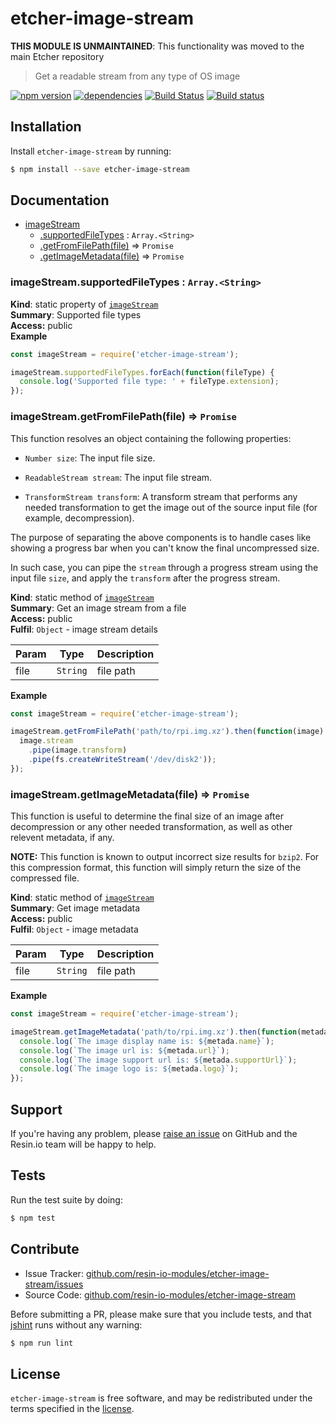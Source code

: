 etcher-image-stream
===================

**THIS MODULE IS UNMAINTAINED**: This functionality was moved to the main Etcher repository

> Get a readable stream from any type of OS image

[![npm version](https://badge.fury.io/js/etcher-image-stream.svg)](http://badge.fury.io/js/etcher-image-stream)
[![dependencies](https://david-dm.org/resin-io-modules/etcher-image-stream.svg)](https://david-dm.org/resin-io-modules/etcher-image-stream.svg)
[![Build Status](https://travis-ci.org/resin-io-modules/etcher-image-stream.svg?branch=master)](https://travis-ci.org/resin-io-modules/etcher-image-stream)
[![Build status](https://ci.appveyor.com/api/projects/status/dv96q5gd4nihuh83/branch/master?svg=true)](https://ci.appveyor.com/project/resin-io/etcher-image-stream/branch/master)

Installation
------------

Install `etcher-image-stream` by running:

```sh
$ npm install --save etcher-image-stream
```

Documentation
-------------


* [imageStream](#module_imageStream)
    * [.supportedFileTypes](#module_imageStream.supportedFileTypes) : <code>Array.&lt;String&gt;</code>
    * [.getFromFilePath(file)](#module_imageStream.getFromFilePath) ⇒ <code>Promise</code>
    * [.getImageMetadata(file)](#module_imageStream.getImageMetadata) ⇒ <code>Promise</code>

<a name="module_imageStream.supportedFileTypes"></a>

### imageStream.supportedFileTypes : <code>Array.&lt;String&gt;</code>
**Kind**: static property of <code>[imageStream](#module_imageStream)</code>  
**Summary**: Supported file types  
**Access:** public  
**Example**  
```js
const imageStream = require('etcher-image-stream');

imageStream.supportedFileTypes.forEach(function(fileType) {
  console.log('Supported file type: ' + fileType.extension);
});
```
<a name="module_imageStream.getFromFilePath"></a>

### imageStream.getFromFilePath(file) ⇒ <code>Promise</code>
This function resolves an object containing the following properties:

- `Number size`: The input file size.

- `ReadableStream stream`: The input file stream.

- `TransformStream transform`: A transform stream that performs any
needed transformation to get the image out of the source input file
(for example, decompression).

The purpose of separating the above components is to handle cases like
showing a progress bar when you can't know the final uncompressed size.

In such case, you can pipe the `stream` through a progress stream using
the input file `size`, and apply the `transform` after the progress stream.

**Kind**: static method of <code>[imageStream](#module_imageStream)</code>  
**Summary**: Get an image stream from a file  
**Access:** public  
**Fulfil**: <code>Object</code> - image stream details  

| Param | Type | Description |
| --- | --- | --- |
| file | <code>String</code> | file path |

**Example**  
```js
const imageStream = require('etcher-image-stream');

imageStream.getFromFilePath('path/to/rpi.img.xz').then(function(image) {
  image.stream
    .pipe(image.transform)
    .pipe(fs.createWriteStream('/dev/disk2'));
});
```
<a name="module_imageStream.getImageMetadata"></a>

### imageStream.getImageMetadata(file) ⇒ <code>Promise</code>
This function is useful to determine the final size of an image
after decompression or any other needed transformation, as well as
other relevent metadata, if any.

**NOTE:** This function is known to output incorrect size results for
`bzip2`. For this compression format, this function will simply
return the size of the compressed file.

**Kind**: static method of <code>[imageStream](#module_imageStream)</code>  
**Summary**: Get image metadata  
**Access:** public  
**Fulfil**: <code>Object</code> - image metadata  

| Param | Type | Description |
| --- | --- | --- |
| file | <code>String</code> | file path |

**Example**  
```js
const imageStream = require('etcher-image-stream');

imageStream.getImageMetadata('path/to/rpi.img.xz').then(function(metadata) {
  console.log(`The image display name is: ${metada.name}`);
  console.log(`The image url is: ${metada.url}`);
  console.log(`The image support url is: ${metada.supportUrl}`);
  console.log(`The image logo is: ${metada.logo}`);
});
```

Support
-------

If you're having any problem, please [raise an issue](https://github.com/resin-io-modules/etcher-image-stream/issues/new) on GitHub and the Resin.io team will be happy to help.

Tests
-----

Run the test suite by doing:

```sh
$ npm test
```

Contribute
----------

- Issue Tracker: [github.com/resin-io-modules/etcher-image-stream/issues](https://github.com/resin-io-modules/etcher-image-stream/issues)
- Source Code: [github.com/resin-io-modules/etcher-image-stream](https://github.com/resin-io-modules/etcher-image-stream)

Before submitting a PR, please make sure that you include tests, and that [jshint](http://jshint.com) runs without any warning:

```sh
$ npm run lint
```

License
-------

`etcher-image-stream` is free software, and may be redistributed under the terms specified in the [license](https://github.com/resin-io-modules/etcher-image-stream/blob/master/LICENSE).
